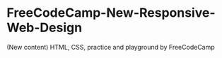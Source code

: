 # FreeCodeCamp-New-Responsive-Web-Design
(New content) HTML, CSS, practice and playground by FreeCodeCamp 
